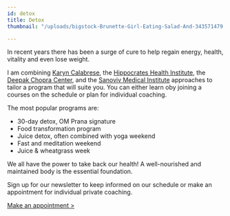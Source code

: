```yaml
---
id: detox
title: Detox
thumbnail: "/uploads/bigstock-Brunette-Girl-Eating-Salad-And-343571479.jpg"

---
```

In recent years there has been a surge of cure to help regain energy, health, vitality and even lose weight.

I am combining [Karyn Calabrese](https://karynraw.com/), the [Hippocrates Health Institute](https://instituthippocrates.com/), the [Deepak Chopra Center](https://chopra.com), and the [Sanoviv Medical Institute](https://www.sanoviv.com/) approaches to tailor a program that will suite you. You can either learn oby joining a courses on the schedule or plan for individual coaching.

The most popular programs are:

* 30-day detox, OM Prana signature
* Food transformation program
* Juice detox, often combined with yoga weekend
* Fast and meditation weekend
* Juice & wheatgrass week

We all have the power to take back our health! A well-nourished and maintained body is the essential foundation.

Sign up for our newsletter to keep informed on our schedule or make an appointment for individual private coaching.

[Make an appointment >](https://www.gorendezvous.com/homepage/111690)